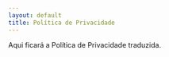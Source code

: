 ```yaml
---
layout: default
title: Política de Privacidade
---
```


Aqui ficará a Política de Privacidade traduzida.
